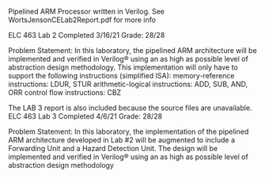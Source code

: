 Pipelined ARM Processor written in Verilog. See WortsJensonCELab2Report.pdf  for more info

ELC 463 Lab 2
Completed 3/16/21
Grade: 28/28

Problem Statement:
In this laboratory, the pipelined ARM architecture will be implemented and verified in Verilog® using an as high as possible level of abstraction design methodology. This implementation will only have to support the following instructions (simplified ISA): 
  memory-reference instructions: LDUR, STUR 
  arithmetic-logical instructions: ADD, SUB, AND, ORR 
  control flow instructions: CBZ 


The LAB 3 report is also included because the source files are unavailable. 
ELC 463 Lab 3
Completed 4/6/21
Grade: 28/28

Problem Statement:
In this laboratory, the implementation of the pipelined ARM architecture developed in Lab #2 will be augmented to include a Forwarding Unit and a Hazard Detection Unit. The design will be implemented and verified in Verilog® using an as high as possible level of abstraction design methodology
